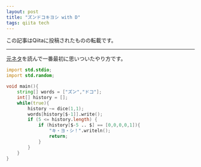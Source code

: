 ```yaml
---
layout: post
title: "ズンドコキヨシ with D"
tags: qiita tech
---
```

この記事はQiitaに投稿されたものの転載です。

---
[元ネタ](https://twitter.com/kumiromilk/status/707437861881180160)を読んで一番最初に思いついたやり方です。  

```d:main.d
import std.stdio;
import std.random;

void main(){
	string[] words = ["ズン","ドコ"];
	int[] history = [];
	while(true){
		history ~= dice(1,1);
		words[history[$-1]].write();
		if (5 <= history.length) {
			if (history[$-5 .. $] == [0,0,0,0,1]){
				"キ・ヨ・シ！".writeln();
				return;
			}
		}
	}
}
```
